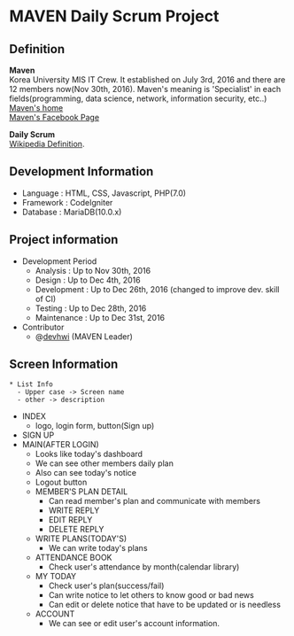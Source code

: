 # MAVEN Daily Scrum Project

## Definition
**Maven**<br>
Korea University MIS IT Crew. It established on July 3rd, 2016 and there are 12 members now(Nov 30th, 2016). Maven's meaning is 'Specialist' in each fields(programming, data science, network, information security, etc..)<br>
[Maven's home](http://mismaven.kr "Go to Maven's homepage")<br>
[Maven's Facebook Page](https://www.facebook.com/mismaven)

**Daily Scrum**<br>
[Wikipedia Definition](https://en.wikipedia.org/wiki/Scrum_(software_development)#Daily_Scrum "Wikipedia Definition").

## Development Information
  * Language : HTML, CSS, Javascript, PHP(7.0)
  * Framework : CodeIgniter
  * Database : MariaDB(10.0.x)

## Project information
  * Development Period
    * Analysis : Up to Nov 30th, 2016
    * Design : Up to Dec 4th, 2016
    * Development : Up to Dec 26th, 2016 (changed to improve dev. skill of CI)
    * Testing : Up to Dec 28th, 2016
    * Maintenance : Up to Dec 31st, 2016
  * Contributor
    * @[devhwi](https://www.github.com/devhwi) (MAVEN Leader)

## Screen Information
  ```
  * List Info
    - Upper case -> Screen name
    - other -> description
  ```
  * INDEX
    * logo, login form, button(Sign up)
  * SIGN UP
  * MAIN(AFTER LOGIN)
    * Looks like today's dashboard
    * We can see other members daily plan
    * Also can see today's notice
    * Logout button
    * MEMBER'S PLAN DETAIL
      * Can read member's plan and communicate with members
      * WRITE REPLY
      * EDIT REPLY
      * DELETE REPLY
    * WRITE PLANS(TODAY'S)
      * We can write today's plans
    * ATTENDANCE BOOK
      * Check user's attendance by month(calendar library)
    * MY TODAY
      * Check user's plan(success/fail)
      * Can write notice to let others to know good or bad news
      * Can edit or delete notice that have to be updated or is needless
    * ACCOUNT
      * We can see or edit user's account information.
